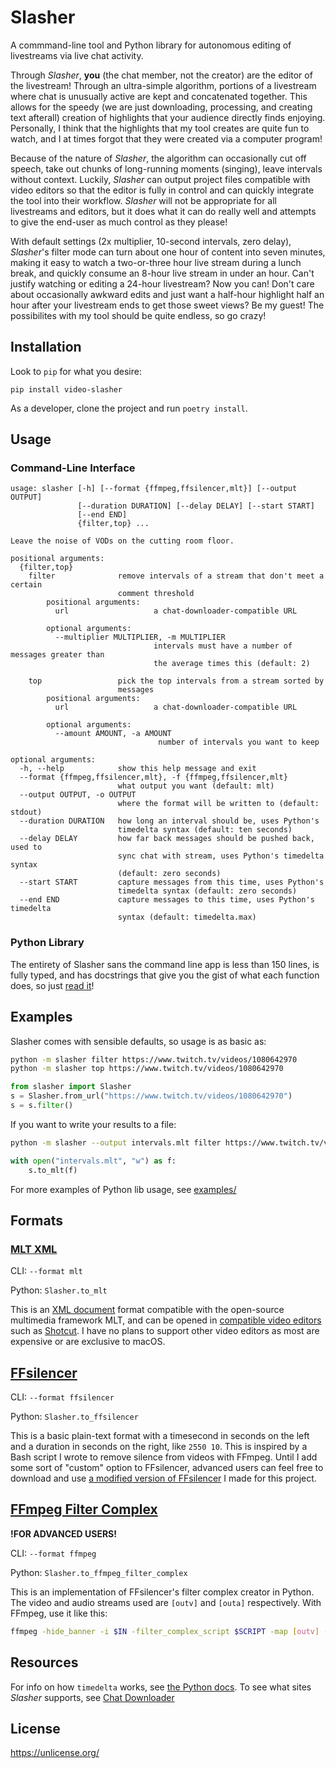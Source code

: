 # Slasher
A commmand-line tool and Python library for autonomous editing of livestreams via live chat activity.

Through *Slasher*, __you__ (the chat member, not the creator) are the editor of the livestream! Through an
ultra-simple algorithm, portions of a livestream where chat is unusually active are kept and concatenated
together. This allows for the speedy (we are just downloading, processing, and creating text afterall)
creation of highlights that your audience directly finds enjoying. Personally, I think that the highlights
that my tool creates are quite fun to watch, and I at times forgot that they were created via a computer
program!

Because of the nature of *Slasher*, the algorithm can occasionally cut off speech, take out chunks of 
long-running moments (singing), leave intervals without context. Luckily, *Slasher* can output project files
compatible with video editors so that the editor is fully in control and can quickly integrate the tool
into their workflow. *Slasher* will not be appropriate for all livestreams and editors,
but it does what it can do really well and attempts to give the end-user as much control as they please!

With default settings (2x multiplier, 10-second intervals, zero delay), *Slasher*'s filter mode can turn
about one hour of content into seven minutes, making it easy to watch a two-or-three hour live stream during
a lunch break, and quickly consume an 8-hour live stream in under an hour. Can't justify watching or editing
a 24-hour livestream? Now you can! Don't care about occasionally awkward edits and just want a half-hour
highlight half an hour after your livestream ends to get those sweet views? Be my guest!
The possibilites with my tool should be quite endless, so go crazy!

## Installation
Look to `pip` for what you desire:
```
pip install video-slasher
```

As a developer, clone the project and run `poetry install`.

## Usage

### Command-Line Interface
```
usage: slasher [-h] [--format {ffmpeg,ffsilencer,mlt}] [--output OUTPUT]
               [--duration DURATION] [--delay DELAY] [--start START]
               [--end END]
               {filter,top} ...

Leave the noise of VODs on the cutting room floor.

positional arguments:
  {filter,top}
    filter              remove intervals of a stream that don't meet a certain
                        comment threshold
        positional arguments:
          url                   a chat-downloader-compatible URL

        optional arguments:
          --multiplier MULTIPLIER, -m MULTIPLIER
                                intervals must have a number of messages greater than
                                the average times this (default: 2)

    top                 pick the top intervals from a stream sorted by
                        messages
        positional arguments:
          url                   a chat-downloader-compatible URL

        optional arguments:
          --amount AMOUNT, -a AMOUNT
                                 number of intervals you want to keep

optional arguments:
  -h, --help            show this help message and exit
  --format {ffmpeg,ffsilencer,mlt}, -f {ffmpeg,ffsilencer,mlt}
                        what output you want (default: mlt)
  --output OUTPUT, -o OUTPUT
                        where the format will be written to (default: stdout)
  --duration DURATION   how long an interval should be, uses Python's
                        timedelta syntax (default: ten seconds)
  --delay DELAY         how far back messages should be pushed back, used to
                        sync chat with stream, uses Python's timedelta syntax
                        (default: zero seconds)
  --start START         capture messages from this time, uses Python's
                        timedelta syntax (default: zero seconds)
  --end END             capture messages to this time, uses Python's timedelta
                        syntax (default: timedelta.max)
```

### Python Library
The entirety of Slasher sans the command line app is less than 150 lines,
is fully typed, and has docstrings that give you the gist of what each function does,
so just [read it](./slasher/slasher.py)!

## Examples
Slasher comes with sensible defaults, so usage is as basic as:
```bash
python -m slasher filter https://www.twitch.tv/videos/1080642970
python -m slasher top https://www.twitch.tv/videos/1080642970
```
```python
from slasher import Slasher
s = Slasher.from_url("https://www.twitch.tv/videos/1080642970")
s = s.filter()
```

If you want to write your results to a file:
```bash
python -m slasher --output intervals.mlt filter https://www.twitch.tv/videos/1080642970
```
```python
with open("intervals.mlt", "w") as f:
    s.to_mlt(f)
```

For more examples of Python lib usage, see [examples/](./examples/)

## Formats
### [MLT XML](https://www.mltframework.org/docs/mltxml/)
CLI: `--format mlt`

Python: `Slasher.to_mlt`

This is an [XML document](https://en.wikipedia.org/wiki/XML) format compatible with the open-source
multimedia framework MLT, and can be opened in 
[compatible video editors](https://www.mltframework.org/projects/) such as [Shotcut](https://shotcut.com/).
I have no plans to support other video editors as most are expensive or are exclusive to macOS. 

## [FFsilencer](https://github.com/supersonichub1/ffsilencer)
CLI: `--format ffsilencer`

Python: `Slasher.to_ffsilencer`

This is a basic plain-text format with a timesecond in seconds on the left and a duration in seconds on the
right, like `2550 10`. This is inspired by a Bash script I wrote to remove silence from videos with FFmpeg.
Until I add some sort of "custom" option to FFsilencer, advanced users can feel free to download and use
[a modified version of FFsilencer](./slasher.bash) I made for this project.

## [FFmpeg Filter Complex](https://ffmpeg.org/ffmpeg-filters.html)
__!FOR ADVANCED USERS!__

CLI: `--format ffmpeg`

Python: `Slasher.to_ffmpeg_filter_complex`

This is an implementation of FFsilencer's filter complex creator in Python. The video and audio streams
used are `[outv]` and `[outa]` respectively. With FFmpeg, use it like this:
```bash
ffmpeg -hide_banner -i $IN -filter_complex_script $SCRIPT -map [outv] -map [outa] $OUT
```

## Resources
For info on how `timedelta` works, see [the Python docs](https://docs.python.org/3/library/datetime.html#datetime.timedelta).
To see what sites *Slasher* supports, see [Chat Downloader](https://github.com/xenova/chat-downloader/#supported-sites)

## License
https://unlicense.org/
